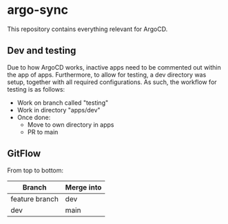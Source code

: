 # argo-sync

This repository contains everything relevant for ArgoCD.

## Dev and testing

Due to how ArgoCD works, inactive apps need to be commented out within the app of apps. Furthermore, to allow for testing, a dev directory was setup, together with all required configurations. As such, the workflow for testing is as follows:

- Work on branch called "testing"
- Work in directory "apps/dev"
- Once done:
    - Move to own directory in apps
    - PR to main

## GitFlow

From top to bottom:

| Branch         | Merge into |
|----------------|------------|
| feature branch | dev        |
| dev            | main       |
